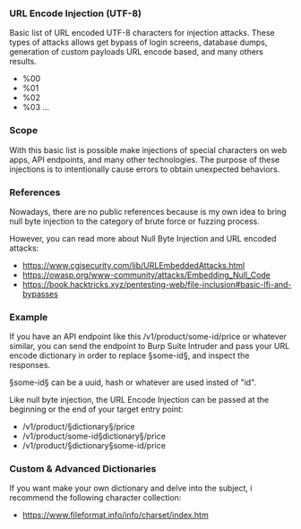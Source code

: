 ### URL Encode Injection (UTF-8)

Basic list of URL encoded UTF-8 characters for injection attacks. These types of attacks allows get bypass of login screens, database dumps, generation of custom payloads URL encode based, and many others results.

* %00
* %01
* %02
* %03
...

### Scope

With this basic list is possible make injections of special characters on web apps, API endpoints, and many other technologies. The purpose of these injections is to intentionally cause errors to obtain unexpected behaviors.

### References

Nowadays, there are no public references because is my own idea to bring null byte injection to the category of brute force or fuzzing process.

However, you can read more about Null Byte Injection and URL encoded attacks:

* https://www.cgisecurity.com/lib/URLEmbeddedAttacks.html
* https://owasp.org/www-community/attacks/Embedding_Null_Code
* https://book.hacktricks.xyz/pentesting-web/file-inclusion#basic-lfi-and-bypasses

### Example

If you have an API endpoint like this /v1/product/some-id/price or whatever similar, you can send the endpoint to Burp Suite Intruder and pass your URL encode dictionary in order to replace §some-id§, and inspect the responses.

§some-id§ can be a uuid, hash or whatever are used insted of "id".

Like null byte injection, the URL Encode Injection can be passed at the beginning or the end of your target entry point: 

* /v1/product/§dictionary§/price
* /v1/product/some-id§dictionary§/price
* /v1/product/§dictionary§some-id/price

### Custom & Advanced Dictionaries

If you want make your own dictionary and delve into the subject, i recommend the following character collection:

* https://www.fileformat.info/info/charset/index.htm
